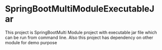 # SpringBootMultiModuleExecutableJar
This project is SpringBootMulti Module project with executable jar file which can be run from command line. Also this project has dependency on other module for demo purpose

